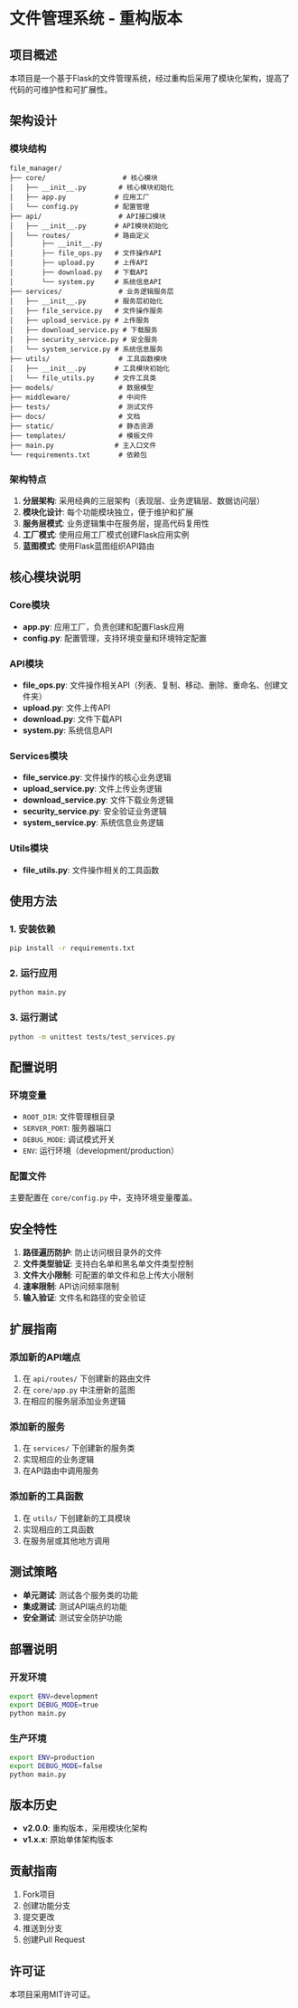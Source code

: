 # 文件管理系统 - 重构版本

## 项目概述

本项目是一个基于Flask的文件管理系统，经过重构后采用了模块化架构，提高了代码的可维护性和可扩展性。

## 架构设计

### 模块结构

```
file_manager/
├── core/                   # 核心模块
│   ├── __init__.py        # 核心模块初始化
│   ├── app.py            # 应用工厂
│   └── config.py         # 配置管理
├── api/                   # API接口模块
│   ├── __init__.py       # API模块初始化
│   └── routes/           # 路由定义
│       ├── __init__.py
│       ├── file_ops.py   # 文件操作API
│       ├── upload.py     # 上传API
│       ├── download.py   # 下载API
│       └── system.py     # 系统信息API
├── services/              # 业务逻辑服务层
│   ├── __init__.py       # 服务层初始化
│   ├── file_service.py   # 文件操作服务
│   ├── upload_service.py # 上传服务
│   ├── download_service.py # 下载服务
│   ├── security_service.py # 安全服务
│   └── system_service.py # 系统信息服务
├── utils/                 # 工具函数模块
│   ├── __init__.py       # 工具模块初始化
│   └── file_utils.py     # 文件工具类
├── models/                # 数据模型
├── middleware/            # 中间件
├── tests/                 # 测试文件
├── docs/                  # 文档
├── static/                # 静态资源
├── templates/             # 模板文件
├── main.py               # 主入口文件
└── requirements.txt       # 依赖包
```

### 架构特点

1. **分层架构**: 采用经典的三层架构（表现层、业务逻辑层、数据访问层）
2. **模块化设计**: 每个功能模块独立，便于维护和扩展
3. **服务层模式**: 业务逻辑集中在服务层，提高代码复用性
4. **工厂模式**: 使用应用工厂模式创建Flask应用实例
5. **蓝图模式**: 使用Flask蓝图组织API路由

## 核心模块说明

### Core模块
- **app.py**: 应用工厂，负责创建和配置Flask应用
- **config.py**: 配置管理，支持环境变量和环境特定配置

### API模块
- **file_ops.py**: 文件操作相关API（列表、复制、移动、删除、重命名、创建文件夹）
- **upload.py**: 文件上传API
- **download.py**: 文件下载API
- **system.py**: 系统信息API

### Services模块
- **file_service.py**: 文件操作的核心业务逻辑
- **upload_service.py**: 文件上传业务逻辑
- **download_service.py**: 文件下载业务逻辑
- **security_service.py**: 安全验证业务逻辑
- **system_service.py**: 系统信息业务逻辑

### Utils模块
- **file_utils.py**: 文件操作相关的工具函数

## 使用方法

### 1. 安装依赖
```bash
pip install -r requirements.txt
```

### 2. 运行应用
```bash
python main.py
```

### 3. 运行测试
```bash
python -m unittest tests/test_services.py
```

## 配置说明

### 环境变量
- `ROOT_DIR`: 文件管理根目录
- `SERVER_PORT`: 服务器端口
- `DEBUG_MODE`: 调试模式开关
- `ENV`: 运行环境（development/production）

### 配置文件
主要配置在 `core/config.py` 中，支持环境变量覆盖。

## 安全特性

1. **路径遍历防护**: 防止访问根目录外的文件
2. **文件类型验证**: 支持白名单和黑名单文件类型控制
3. **文件大小限制**: 可配置的单文件和总上传大小限制
4. **速率限制**: API访问频率限制
5. **输入验证**: 文件名和路径的安全验证

## 扩展指南

### 添加新的API端点
1. 在 `api/routes/` 下创建新的路由文件
2. 在 `core/app.py` 中注册新的蓝图
3. 在相应的服务层添加业务逻辑

### 添加新的服务
1. 在 `services/` 下创建新的服务类
2. 实现相应的业务逻辑
3. 在API路由中调用服务

### 添加新的工具函数
1. 在 `utils/` 下创建新的工具模块
2. 实现相应的工具函数
3. 在服务层或其他地方调用

## 测试策略

- **单元测试**: 测试各个服务类的功能
- **集成测试**: 测试API端点的功能
- **安全测试**: 测试安全防护功能

## 部署说明

### 开发环境
```bash
export ENV=development
export DEBUG_MODE=true
python main.py
```

### 生产环境
```bash
export ENV=production
export DEBUG_MODE=false
python main.py
```

## 版本历史

- **v2.0.0**: 重构版本，采用模块化架构
- **v1.x.x**: 原始单体架构版本

## 贡献指南

1. Fork项目
2. 创建功能分支
3. 提交更改
4. 推送到分支
5. 创建Pull Request

## 许可证

本项目采用MIT许可证。
